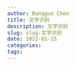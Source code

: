 ```yaml
---
author: Bangguo Chen
title: 文字识别
description: 文字识别
slug: slug-文字识别
date: 2022-01-15
categories:
tags: 
---
```



